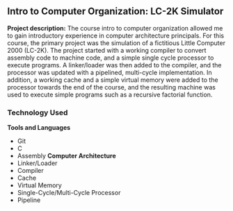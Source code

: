 ## Intro to Computer Organization: LC-2K Simulator

**Project description:** The course intro to computer organization allowed me to gain introductory experience in computer architecture principals. For this course, the primary project was the simulation of a fictitious Little Computer 2000 (LC-2K). The project started with a working compiler to convert assembly code to machine code, and a simple single cycle processor to execute programs. A linker/loader was then added to the compiler, and the processor was updated with a pipelined, multi-cycle implementation. In addition, a working cache and a simple virtual memory were added to the processor towards the end of the course, and the resulting machine was used to execute simple programs such as a recursive factorial function.

### Technology Used

**Tools and Languages**
- Git
- C
- Assembly
**Computer Architecture**
- Linker/Loader
- Compiler
- Cache
- Virtual Memory
- Single-Cycle/Multi-Cycle Processor
- Pipeline